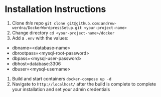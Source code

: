 # Installation Instructions

1. Clone *this* repo `git clone git@github.com:andrew-werdna/DockerWordpressSetup.git <your-project-name>`
1. Change directory `cd <your-project-name>/docker`
1. Add a `.env` with the values:
* dbname=\<database-name>
* dbrootpass=\<mysql-root-password>
* dbpass=\<mysql-user-password>
* dbhost=database:3306
* dbuser=\<mysql-username>
1. Build and start containers `docker-compose up -d`
1. Navigate to `http://localhost/` after the build is complete to complete your installation and set your admin credentials
